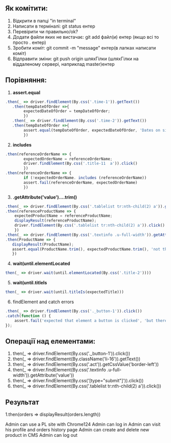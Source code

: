 ## Як комітити:

1. Відкрити в папці "in terminal"
2. Написати в терміналі: git status 
ентер
3. Перевірити чи правильно/ok?
4. Додати файли яких не вистачає: git add файл(и) ентер (якщо всі то просто . ентер)
5. Зробити коміт: git commit -m "message" ентер(в лапках написати коміт)
6. Відправити  зміни: git push origin шляхГілки (шляхГілки на віддаленому сервері, наприклад master)ентер

## Порівняння:

1. **assert.equal**
```js
.then(_ => driver.findElement(By.css('.time-1')).getText())
   .then(tempDateOfOrder =>{
        expectedDateOfOrder = tempDateOfOrder;
        })
   .then(_ => driver.findElement(By.css('.time-2')).getText())
   .then(tempDateOfOrder =>{
        assert.equal(tempDateOfOrder, expectedDateOfOrder, 'Dates on single order page is not the same')
        })
```
2. **includes**
```js
.then(referenceOrderName => {
        expectedOrderName = referenceOrderName;
        driver.findElement(By.css('.title-11  a')).click()
        })
.then(referenceOrderName => {
        if (!expectedOrderName. includes (referenceOrderName))
        assert.fail(referenceOrderName, expectedOrderName)
        })
```
3. **.getAttribute('value')....trim()**
```js
.then(_ => driver.findElement(By.css('.tablelist tr:nth-child(2) a')).getText())
.then(referenceProductName => {
    expectedProductName = referenceProductName;
    displayResult(referenceProductName);
    driver.findElement(By.css('.tablelist tr:nth-child(2) a')).click()
    })
.then(_ => driver.findElement(By.css('.textinfo .u-full-width')).getAttribute('value'))
.then(ProductName => {
   displayResult(ProductName);
   assert.equal(ProductName.trim(), expectedProductName.trim(), 'not that value, bitch')
   })
```
4. **wait(until.elementLocated**
```js
then(_ => driver.wait(until.elementLocated(By.css('.title-2'))))
```
5. **wait(until.titleIs**
```js
then(_ => driver.wait(until.titleIs(expectedTitle)))
```
6. findElement and catch errors
```js
.then(_ => driver.findElement(By.css('._button-1')).click())
.catch(function () {
    assert.fail('expected that element a button is clicked', 'but there is no element on this page') // text fields
});
```


## Операції над елементами:
1. then(_ => driver.findElement(By.css('._button-1')).click())
2. then(_ => driver.findElement(By.className('li-16')).getText())
3. then(_ => driver.findElement(By.css('.act')).getCssValue('border-left'))
4. then(_ => driver.findElement(By.css('.textinfo .u-full-width')).getAttribute('value'))
5. then(_ => driver.findElement(By.css('[type="submit"]')).click())
6. then(_ => driver.findElement(By.css('.tablelist tr:nth-child(2) a')).click())

## Результат
1.then(orders => displayResult(orders.length))



Admin can use a PL site with Chrome124
Admin can log in
Admin can visit his profile and orders history page
Admin can create and delete new product in CMS
Admin can log out
